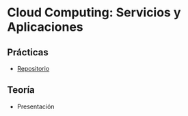 # Cloud Computing: Servicios y Aplicaciones

## Prácticas

* [Repositorio](https://github.com/gomezportillo/cc2)

## Teoría

* Presentación
